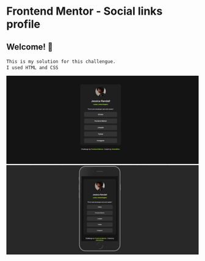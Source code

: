 # Frontend Mentor - Social links profile


## Welcome! 👋

    This is my solution for this challengue.
    I used HTML and CSS

![](./design/img-1.jpeg)
![](./design/img-2.jpeg)